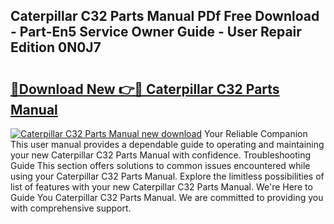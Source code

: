 ## Caterpillar C32 Parts Manual PDf Free Download - Part-En5 Service Owner Guide - User Repair Edition 0N0J7

# <h2><a href="http://bc37192.oget.top/?id=Caterpillar+C32+Parts+Manual">🔗Download New 👉🔴 Caterpillar C32 Parts Manual</a></h2>

[![Caterpillar C32 Parts Manual new download](https://i.imgur.com/5g1atiW.png)](http://bc37192.oget.top/?id=Caterpillar+C32+Parts+Manual)
Your Reliable Companion This user manual provides a dependable guide to operating and maintaining your new Caterpillar C32 Parts Manual with confidence. Troubleshooting Guide This section offers solutions to common issues encountered while using your Caterpillar C32 Parts Manual. Explore the limitless possibilities of list of features with your new Caterpillar C32 Parts Manual. We're Here to Guide You Caterpillar C32 Parts Manual. We are committed to providing you with comprehensive support.
